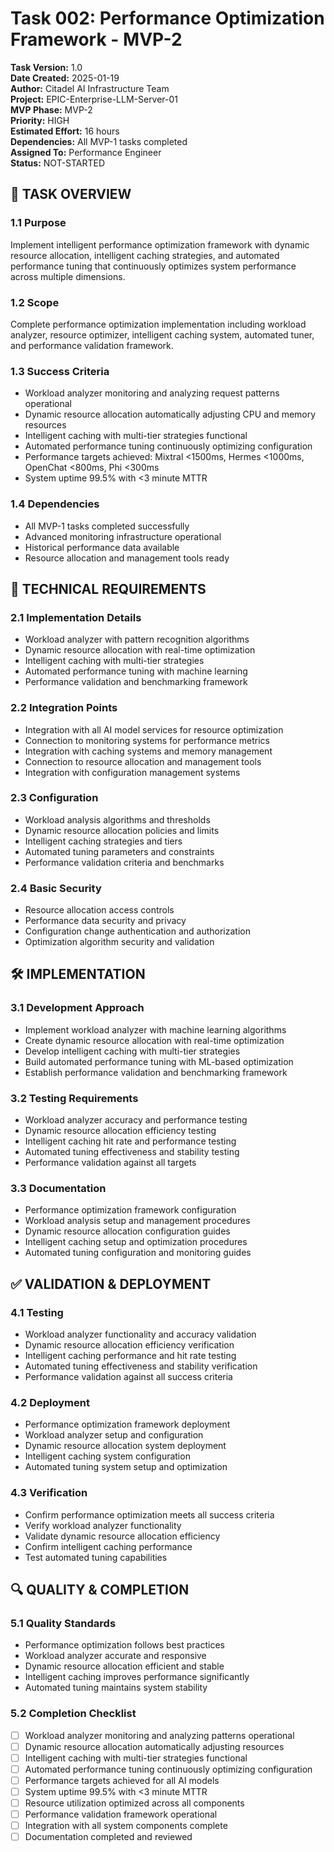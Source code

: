 # Task 002: Performance Optimization Framework - MVP-2

**Task Version:** 1.0  
**Date Created:** 2025-01-19  
**Author:** Citadel AI Infrastructure Team  
**Project:** EPIC-Enterprise-LLM-Server-01  
**MVP Phase:** MVP-2  
**Priority:** HIGH  
**Estimated Effort:** 16 hours  
**Dependencies:** All MVP-1 tasks completed  
**Assigned To:** Performance Engineer  
**Status:** NOT-STARTED  

## 📝 **TASK OVERVIEW**

### **1.1 Purpose**
Implement intelligent performance optimization framework with dynamic resource allocation, intelligent caching strategies, and automated performance tuning that continuously optimizes system performance across multiple dimensions.

### **1.2 Scope**
Complete performance optimization implementation including workload analyzer, resource optimizer, intelligent caching system, automated tuner, and performance validation framework.

### **1.3 Success Criteria**
- Workload analyzer monitoring and analyzing request patterns operational
- Dynamic resource allocation automatically adjusting CPU and memory resources
- Intelligent caching with multi-tier strategies functional
- Automated performance tuning continuously optimizing configuration
- Performance targets achieved: Mixtral <1500ms, Hermes <1000ms, OpenChat <800ms, Phi <300ms
- System uptime 99.5% with <3 minute MTTR

### **1.4 Dependencies**
- All MVP-1 tasks completed successfully
- Advanced monitoring infrastructure operational
- Historical performance data available
- Resource allocation and management tools ready

## 🔧 **TECHNICAL REQUIREMENTS**

### **2.1 Implementation Details**
- Workload analyzer with pattern recognition algorithms
- Dynamic resource allocation with real-time optimization
- Intelligent caching with multi-tier strategies
- Automated performance tuning with machine learning
- Performance validation and benchmarking framework

### **2.2 Integration Points**
- Integration with all AI model services for resource optimization
- Connection to monitoring systems for performance metrics
- Integration with caching systems and memory management
- Connection to resource allocation and management tools
- Integration with configuration management systems

### **2.3 Configuration**
- Workload analysis algorithms and thresholds
- Dynamic resource allocation policies and limits
- Intelligent caching strategies and tiers
- Automated tuning parameters and constraints
- Performance validation criteria and benchmarks

### **2.4 Basic Security**
- Resource allocation access controls
- Performance data security and privacy
- Configuration change authentication and authorization
- Optimization algorithm security and validation

## 🛠️ **IMPLEMENTATION**

### **3.1 Development Approach**
- Implement workload analyzer with machine learning algorithms
- Create dynamic resource allocation with real-time optimization
- Develop intelligent caching with multi-tier strategies
- Build automated performance tuning with ML-based optimization
- Establish performance validation and benchmarking framework

### **3.2 Testing Requirements**
- Workload analyzer accuracy and performance testing
- Dynamic resource allocation efficiency testing
- Intelligent caching hit rate and performance testing
- Automated tuning effectiveness and stability testing
- Performance validation against all targets

### **3.3 Documentation**
- Performance optimization framework configuration
- Workload analysis setup and management procedures
- Dynamic resource allocation configuration guides
- Intelligent caching setup and optimization procedures
- Automated tuning configuration and monitoring guides

## ✅ **VALIDATION & DEPLOYMENT**

### **4.1 Testing**
- Workload analyzer functionality and accuracy validation
- Dynamic resource allocation efficiency verification
- Intelligent caching performance and hit rate testing
- Automated tuning effectiveness and stability verification
- Performance validation against all success criteria

### **4.2 Deployment**
- Performance optimization framework deployment
- Workload analyzer setup and configuration
- Dynamic resource allocation system deployment
- Intelligent caching system configuration
- Automated tuning system setup and optimization

### **4.3 Verification**
- Confirm performance optimization meets all success criteria
- Verify workload analyzer functionality
- Validate dynamic resource allocation efficiency
- Confirm intelligent caching performance
- Test automated tuning capabilities

## 🔍 **QUALITY & COMPLETION**

### **5.1 Quality Standards**
- Performance optimization follows best practices
- Workload analyzer accurate and responsive
- Dynamic resource allocation efficient and stable
- Intelligent caching improves performance significantly
- Automated tuning maintains system stability

### **5.2 Completion Checklist**
- [ ] Workload analyzer monitoring and analyzing patterns operational
- [ ] Dynamic resource allocation automatically adjusting resources
- [ ] Intelligent caching with multi-tier strategies functional
- [ ] Automated performance tuning continuously optimizing configuration
- [ ] Performance targets achieved for all AI models
- [ ] System uptime 99.5% with <3 minute MTTR
- [ ] Resource utilization optimized across all components
- [ ] Performance validation framework operational
- [ ] Integration with all system components complete
- [ ] Documentation completed and reviewed 